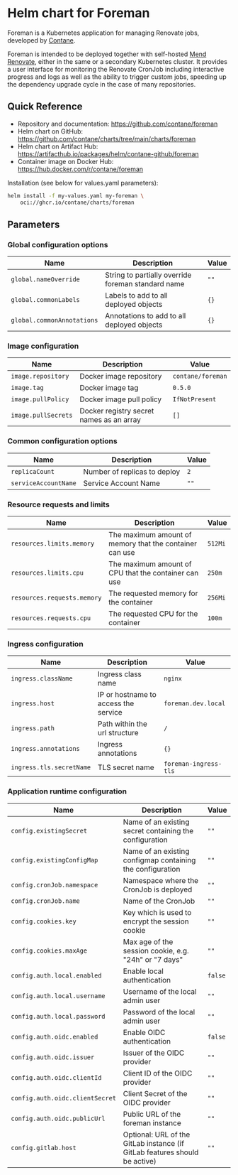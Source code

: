 # Helm chart for Foreman

Foreman is a Kubernetes application for managing Renovate jobs, developed by [Contane](https://contane.net).

Foreman is intended to be deployed together with self-hosted [Mend Renovate](https://www.mend.io/renovate/), either in
the same or a secondary Kubernetes cluster.
It provides a user interface for monitoring the Renovate CronJob including interactive progress and logs as well as the
ability to trigger custom jobs, speeding up the dependency upgrade cycle in the case of many repositories.

## Quick Reference

- Repository and documentation: https://github.com/contane/foreman
- Helm chart on GitHub: https://github.com/contane/charts/tree/main/charts/foreman
- Helm chart on Artifact Hub: https://artifacthub.io/packages/helm/contane-github/foreman
- Container image on Docker Hub: https://hub.docker.com/r/contane/foreman

Installation (see below for values.yaml parameters):

```sh
helm install -f my-values.yaml my-foreman \
    oci://ghcr.io/contane/charts/foreman
```

## Parameters

### Global configuration options

| Name                       | Description                                        | Value |
| -------------------------- | -------------------------------------------------- | ----- |
| `global.nameOverride`      | String to partially override foreman standard name | `""`  |
| `global.commonLabels`      | Labels to add to all deployed objects              | `{}`  |
| `global.commonAnnotations` | Annotations to add to all deployed objects         | `{}`  |

### Image configuration

| Name                | Description                              | Value             |
| ------------------- | ---------------------------------------- | ----------------- |
| `image.repository`  | Docker image repository                  | `contane/foreman` |
| `image.tag`         | Docker image tag                         | `0.5.0`           |
| `image.pullPolicy`  | Docker image pull policy                 | `IfNotPresent`    |
| `image.pullSecrets` | Docker registry secret names as an array | `[]`              |

### Common configuration options

| Name                 | Description                  | Value |
| -------------------- | ---------------------------- | ----- |
| `replicaCount`       | Number of replicas to deploy | `2`   |
| `serviceAccountName` | Service Account Name         | `""`  |

### Resource requests and limits

| Name                        | Description                                             | Value   |
| --------------------------- | ------------------------------------------------------- | ------- |
| `resources.limits.memory`   | The maximum amount of memory that the container can use | `512Mi` |
| `resources.limits.cpu`      | The maximum amount of CPU that the container can use    | `250m`  |
| `resources.requests.memory` | The requested memory for the container                  | `256Mi` |
| `resources.requests.cpu`    | The requested CPU for the container                     | `100m`  |

### Ingress configuration

| Name                     | Description                          | Value                 |
| ------------------------ | ------------------------------------ | --------------------- |
| `ingress.className`      | Ingress class name                   | `nginx`               |
| `ingress.host`           | IP or hostname to access the service | `foreman.dev.local`   |
| `ingress.path`           | Path within the url structure        | `/`                   |
| `ingress.annotations`    | Ingress annotations                  | `{}`                  |
| `ingress.tls.secretName` | TLS secret name                      | `foreman-ingress-tls` |

### Application runtime configuration

| Name                            | Description                                                                | Value   |
| ------------------------------- | -------------------------------------------------------------------------- | ------- |
| `config.existingSecret`         | Name of an existing secret containing the configuration                    | `""`    |
| `config.existingConfigMap`      | Name of an existing configmap containing the configuration                 | `""`    |
| `config.cronJob.namespace`      | Namespace where the CronJob is deployed                                    | `""`    |
| `config.cronJob.name`           | Name of the CronJob                                                        | `""`    |
| `config.cookies.key`            | Key which is used to encrypt the session cookie                            | `""`    |
| `config.cookies.maxAge`         | Max age of the session cookie, e.g. "24h" or "7 days"                      | `""`    |
| `config.auth.local.enabled`     | Enable local authentication                                                | `false` |
| `config.auth.local.username`    | Username of the local admin user                                           | `""`    |
| `config.auth.local.password`    | Password of the local admin user                                           | `""`    |
| `config.auth.oidc.enabled`      | Enable OIDC authentication                                                 | `false` |
| `config.auth.oidc.issuer`       | Issuer of the OIDC provider                                                | `""`    |
| `config.auth.oidc.clientId`     | Client ID of the OIDC provider                                             | `""`    |
| `config.auth.oidc.clientSecret` | Client Secret of the OIDC provider                                         | `""`    |
| `config.auth.oidc.publicUrl`    | Public URL of the foreman instance                                         | `""`    |
| `config.gitlab.host`            | Optional: URL of the GitLab instance (if GitLab features should be active) | `""`    |

